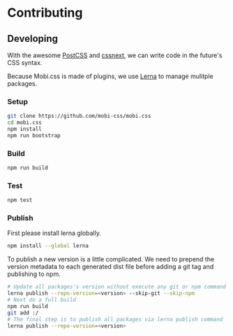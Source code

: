 # Contributing

## Developing

With the awesome [PostCSS](http://postcss.org/) and [cssnext](http://cssnext.io/), we can write code in the future's CSS syntax.

Because Mobi.css is made of plugins, we use [Lerna](https://github.com/lerna/lerna) to manage mulitple packages.

### Setup

```sh
git clone https://github.com/mobi-css/mobi.css
cd mobi.css
npm install
npm run bootstrap
```

### Build

```sh
npm run build
```

### Test

```sh
npm test
```

### Publish

First please install lerna globally.

```sh
npm install --global lerna
```

To publish a new version is a little complicated. We need to prepend the version metadata to each generated dist file before adding a git tag and publishing to npm.

```sh
# Update all packages's version without execute any git or npm command
lerna publish --repo-version=<version> --skip-git --skip-npm
# Next do a full build
npm run build
git add :/
# The final step is to publish all packages via lerna publish command
lerna publish --repo-version=<version>
```
